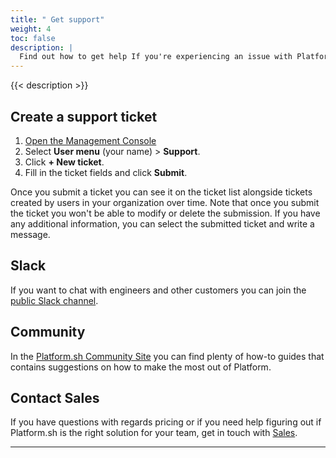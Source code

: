 ```yaml
---
title: " Get support"
weight: 4
toc: false
description: |
  Find out how to get help If you're experiencing an issue with Platform.sh.
---
```


{{< description >}}


## Create a support ticket

1. [Open the Management Console](https://console.platform.sh/)
2. Select **User menu** (your name) > **Support**.
3. Click **+ New ticket**.
4. Fill in the ticket fields and click **Submit**.

Once you submit a ticket you can see it on the ticket list alongside tickets created by users in your organization over time.
Note that once you submit the ticket you won't be able to modify or delete the submission.
If you have any additional information, you can select the submitted ticket and write a message.

## Slack

If you want to chat with engineers and other customers you can join the [public Slack channel](https://chat.platform.sh/).

## Community

In the [Platform.sh Community Site](https://community.platform.sh/) you can find plenty of how-to guides that contains suggestions on how to make the most out of Platform.


## Contact Sales

If you have questions with regards pricing or if you need help figuring out if Platform.sh is the right solution for your team, get in touch with [Sales](https://platform.sh/contact/).

---
